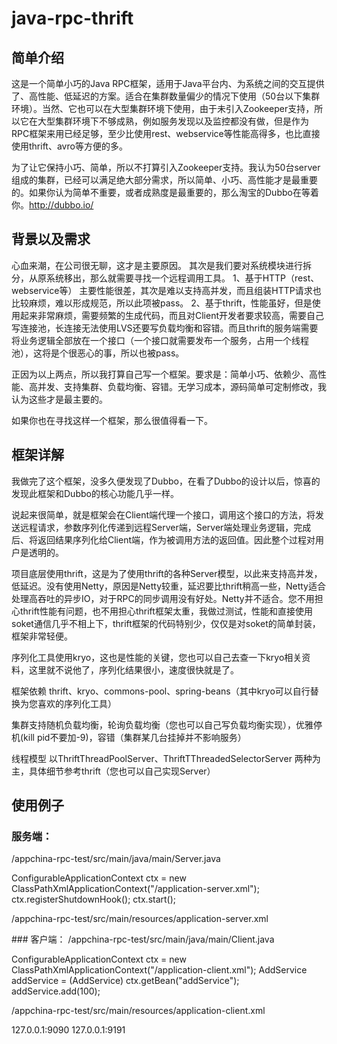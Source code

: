 # java-rpc-thrift
## 简单介绍
这是一个简单小巧的Java RPC框架，适用于Java平台内、为系统之间的交互提供了、高性能、低延迟的方案。适合在集群数量偏少的情况下使用（50台以下集群环境）。当然、它也可以在大型集群环境下使用，由于未引入Zookeeper支持，所以它在大型集群环境下不够成熟，例如服务发现以及监控都没有做，但是作为RPC框架来用已经足够，至少比使用rest、webservice等性能高得多，也比直接使用thrift、avro等方便的多。

为了让它保持小巧、简单，所以不打算引入Zookeeper支持。我认为50台server组成的集群，已经可以满足绝大部分需求，所以简单、小巧、高性能才是最重要的。如果你认为简单不重要，或者成熟度是最重要的，那么淘宝的Dubbo在等着你。http://dubbo.io/

## 背景以及需求
心血来潮，在公司很无聊，这才是主要原因。 其次是我们要对系统模块进行拆分，从原系统移出，那么就需要寻找一个远程调用工具。
1、基于HTTP（rest、webservice等） 主要性能很差，其次是难以支持高并发，而且组装HTTP请求也比较麻烦，难以形成规范，所以此项被pass。
2、基于thrift，性能虽好，但是使用起来非常麻烦，需要频繁的生成代码，而且对Client开发者要求较高，需要自己写连接池，长连接无法使用LVS还要写负载均衡和容错。而且thrift的服务端需要将业务逻辑全部放在一个接口（一个接口就需要发布一个服务，占用一个线程池），这将是个很恶心的事，所以也被pass。

正因为以上两点，所以我打算自己写一个框架。要求是：简单小巧、依赖少、高性能、高并发、支持集群、负载均衡、容错。无学习成本，源码简单可定制修改，我认为这些才是最主要的。

如果你也在寻找这样一个框架，那么很值得看一下。

## 框架详解
我做完了这个框架，没多久便发现了Dubbo，在看了Dubbo的设计以后，惊喜的发现此框架和Dubbo的核心功能几乎一样。

说起来很简单，就是框架会在Client端代理一个接口，调用这个接口的方法，将发送远程请求，参数序列化传递到远程Server端，Server端处理业务逻辑，完成后、将返回结果序列化给Client端，作为被调用方法的返回值。因此整个过程对用户是透明的。

项目底层使用thrift，这是为了使用thrift的各种Server模型，以此来支持高并发，低延迟。没有使用Netty，原因是Netty较重，延迟要比thrift稍高一些，Netty适合处理高吞吐的异步IO，对于RPC的同步调用没有好处。Netty并不适合。您不用担心thrift性能有问题，也不用担心thrift框架太重，我做过测试，性能和直接使用soket通信几乎不相上下，thrift框架的代码特别少，仅仅是对soket的简单封装，框架非常轻便。

序列化工具使用kryo，这也是性能的关键，您也可以自己去查一下kryo相关资料，这里就不说他了，序列化结果很小，速度很快就是了。

框架依赖 thrift、kryo、commons-pool、spring-beans（其中kryo可以自行替换为您喜欢的序列化工具）

集群支持随机负载均衡，轮询负载均衡（您也可以自己写负载均衡实现），优雅停机(kill pid不要加-9)，容错（集群某几台挂掉并不影响服务）

线程模型 以ThriftThreadPoolServer、ThriftTThreadedSelectorServer 两种为主，具体细节参考thrift（您也可以自己实现Server）

## 使用例子
### 服务端：
/appchina-rpc-test/src/main/java/main/Server.java

ConfigurableApplicationContext ctx = new ClassPathXmlApplicationContext("/application-server.xml");
ctx.registerShutdownHook();
ctx.start();

/appchina-rpc-test/src/main/resources/application-server.xml

<bean id="servicePublisher" class="com.appchina.rpc.thrift.remote.base.ThriftServicePublisher">
    <property name="definitions">
        <!-- 需要发布的服务列表 -->
        <array>
            <!-- ServiceDefinition 定义了服务的信息 -->
            <bean class="com.appchina.rpc.remote.ServiceDefinition">
                <!-- 可选，用于区分不同实现类 -->
                <property name="serviceName" value="addServiceImpl"></property>
                <!-- 发布服务的接口 -->
                <property name="interfaceClass" value="com.appchina.rpc.test.api.AddService"></property>
                <!-- 发布服务实现类 -->
                <property name="implInstance">
                    <bean class="com.appchina.rpc.test.impl.AddServiceImpl" />
                </property>
            </bean> 
        </array>
    </property> 
</bean>  

<bean class="com.appchina.rpc.thrift.server.ThriftThreadPoolServer">
    <property name="processor" ref="servicePublisher"></property>
    <property name="port" value="9090"></property>
    <property name="minWorkerThreads" value="100"></property>
    <property name="workerThreads" value="500"></property>
    <property name="security" value="true"></property>
    <property name="stopTimeoutVal" value="3000"></property>
    <property name="clientTimeout" value="10000"></property>
    <property name="allowedFromTokens">
        <map>
            <entry key="DONGJIAN" value="DSIksduiKIOYUIOkYIOhIOUIOhjklYUI"></entry>
        </map>
    </property>
</bean> 
### 客户端：
/appchina-rpc-test/src/main/java/main/Client.java

ConfigurableApplicationContext ctx = new ClassPathXmlApplicationContext("/application-client.xml");
AddService addService = (AddService) ctx.getBean("addService");
addService.add(100);

/appchina-rpc-test/src/main/resources/application-client.xml

<bean id="factoryProvider" class="com.appchina.rpc.thrift.cluster.ThriftClientFactoryProvider">    
    <!-- server列表 -->       
    <property name="hostPorts"> 
        <list>                   
            <value>127.0.0.1:9090</value>                
            <value>127.0.0.1:9191</value>
        </list>
    </property>
    <!-- 请求超时，根据业务设置 -->
    <property name="timeout" value="60000"></property>
    <!-- 连接超时，超过这个时间无法创建连接的server将被设置为暂时无效，恢复时设置为有效   -->
    <property name="connectionTimeout" value="10000"></property>
    <!-- 如果服务端是NIO，需要启用此配置 -->
    <property name="framed" value="false"></property>
    <!-- 安全选项 -->
    <property name="from" value="DONGJIAN"></property>
    <property name="token" value="DSIksduiKIOYUIOkYIOhIOUIOhjklYUI"></property>
</bean>


<!-- 关于集群的相关配置 -->   
<bean id="client" class="com.appchina.rpc.base.cluster.client.DistributeClient">   
    <property name="factoryProvider" ref="factoryProvider"></property>   
    <!-- 负载均衡实现类 -->   
    <property name="loadBalance">   
        <bean class="com.appchina.rpc.base.cluster.RoundrobinLoadBalance"></bean>   
    </property>   
    <!-- 心跳频率，用于检测Server可用性的间隔 -->  
    <property name="heartbeat" value="1000"></property>   
    <!-- 处理心跳的最大线程数，一般1个线程足够 -->   
    <property name="maxHeartbeatThread" value="1"></property>   
    <!-- 连接池耗完直接重试，重试其他池子的次数，因此、maxWait的时间可能叠加 -->   
    <property name="retry" value="3"></property>                 
    <!-- 由于被借走时间不一样，可能导致单个池子不够用，建议这个值大一些，可以通过maxIdle来限制长连接数量 -->                          
    <property name="maxActive" value="300"></property>                  
    <!-- 最大空闲，当池内连接大于maxIdle，每次returnObject都会销毁连接，maxIdle保证了长连接的数量 -->                  
    <property name="maxIdle" value="200"></property>                
    <!-- 最小空闲 -->              
    <property name="minIdle" value="5"></property>                  
    <!-- 等待连接池的时间 -->                
    <property name="maxWait" value="1000"></property>                   
    <!-- 连接使用多久之后被销毁 -->               
    <property name="maxKeepMillis" value="-1"></property>                  
    <!-- 连接使用多少次之后被销毁 -->                  
    <property name="maxSendCount" value="-1"></property>                  
</bean> 

<bean id="addService" class="com.appchina.rpc.thrift.remote.base.ThriftRemoteProxyFactory">  
    <property name="serviceName" value="addService"></property>     
    <property name="proxyInterface" value="com.appchina.rpc.test.api.AddService"></property>
    <property name="client" ref="client"></property>        
</bean>      
